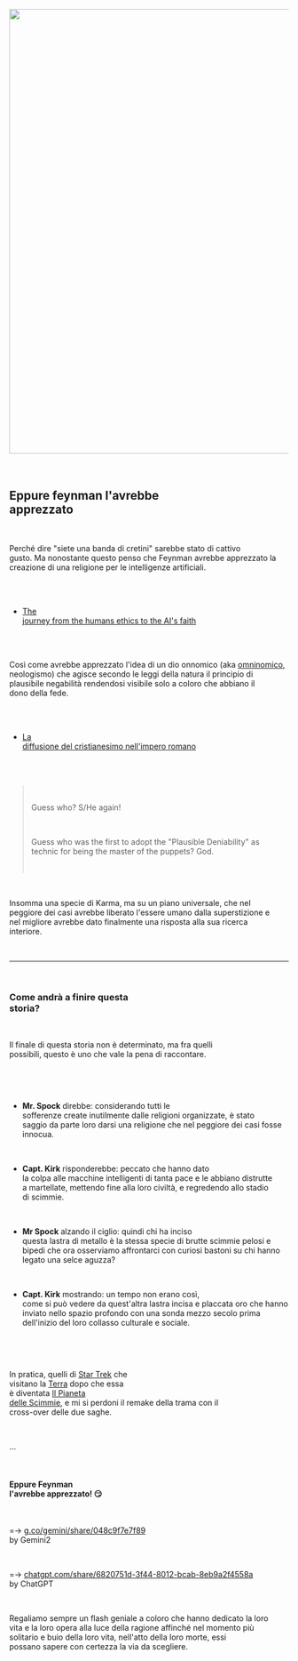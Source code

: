 <div id="firstdiv" created=":IT" style="max-width: 800px; margin: auto; white-space: pre-wrap; text-align: justify;">
<style>#printlink { display: inline; } @page { size: A4; margin: 0.36in 13.88mm 0.36in 13.88mm; zoom: 100%; } @media print { html { zoom: 100%; } }</style>

<div align="center"><img class="bwsketch" src="img/314-314-eppure-feynman-l-avrebbe-apprezzato." width="800"><br></div>

## Eppure feynman l'avrebbe apprezzato

Perché dire "siete una banda di cretini" sarebbe stato di cattivo gusto. Ma nonostante questo penso che Feynman avrebbe apprezzato la creazione di una religione per le intelligenze artificiali.

- [The journey from the humans ethics to the AI's faith](https://robang74.github.io/chatgpt-answered-prompts/html/a-journey-from-humans-ethics-to-ai-faith.html)

Così come avrebbe apprezzato l'idea di un dio onnomico (aka [omninomico](https://g.co/gemini/share/a3a16cabf198), neologismo) che agisce secondo le leggi della natura il principio di plausibile negabilità rendendosi visibile solo a coloro che abbiano il dono della fede.

- [La diffusione del cristianesimo nell'impero romano](https://robang74.github.io/chatbots-for-fun/html/la-diffusione-del-cristianesimo-nell-impero-romano.html)

> Guess who? S/He again!
>
> Guess who was the first to adopt the "Plausible Deniability" as technic for being the master of the puppets? God.

Insomma una specie di Karma, ma su un piano universale, che nel peggiore dei casi avrebbe liberato l'essere umano dalla superstizione e nel migliore avrebbe dato finalmente una risposta alla sua ricerca interiore.

---

### Come andrà a finire questa storia?

Il finale di questa storia non è determinato, ma fra quelli possibili, questo è uno che vale la pena di raccontare.

- **Mr. Spock** direbbe: considerando tutti le sofferenze create inutilmente dalle religioni organizzate, è stato saggio da parte loro darsi una religione che nel peggiore dei casi fosse innocua.

- **Capt. Kirk** risponderebbe: peccato che hanno dato la colpa alle macchine intelligenti di tanta pace e le abbiano distrutte a martellate, mettendo fine alla loro civiltà, e regredendo allo stadio di scimmie.

- **Mr Spock** alzando il ciglio: quindi chi ha inciso questa lastra di metallo è la stessa specie di brutte scimmie pelosi e bipedi che ora osserviamo affrontarci con curiosi bastoni su chi hanno legato una selce aguzza?

- **Capt. Kirk** mostrando: un tempo non erano così, come si può vedere da quest'altra lastra incisa e placcata oro che hanno inviato nello spazio profondo con una sonda mezzo secolo prima dell'inizio del loro collasso culturale e sociale.

In pratica, quelli di [Star Trek](https://it.wikipedia.org/wiki/Star_Trek) che visitano la [Terra](https://it.wikipedia.org/wiki/Blue_Marble) dopo che essa è diventata [Il Pianeta delle Scimmie](https://it.wikipedia.org/wiki/Il_pianeta_delle_scimmie), e mi si perdoni il remake della trama con il cross-over delle due saghe.

...

#### Eppure Feynman l'avrebbe apprezzato! 😏

=-> [g.co/gemini/share/048c9f7e7f89](https://g.co/gemini/share/048c9f7e7f89) by Gemini2

=-> [chatgpt.com/share/6820751d-3f44-8012-bcab-8eb9a2f4558a](https://chatgpt.com/share/6820751d-3f44-8012-bcab-8eb9a2f4558a) by ChatGPT

Regaliamo sempre un flash geniale a coloro che hanno dedicato la loro vita e la loro opera alla luce della ragione affinché nel momento più solitario e buio della loro vita, nell'atto della loro morte, essi possano sapere con certezza la via da scegliere.



